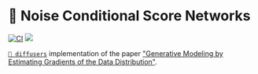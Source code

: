 # 🤗 Noise Conditional Score Networks

[![CI](https://github.com/py-img-gen/diffusers-ncsn/actions/workflows/ci.yaml/badge.svg)](https://github.com/py-img-gen/diffusers-ncsn/actions/workflows/ci.yaml) [![](https://img.shields.io/badge/Official_code-GitHub-green)](https://github.com/ermongroup/ncsn)

[`🤗 diffusers`](https://github.com/huggingface/diffusers) implementation of the paper ["Generative Modeling by Estimating Gradients of the Data Distribution"](https://arxiv.org/abs/1907.05600).
